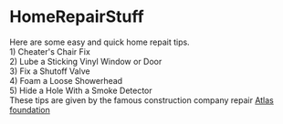 # HomeRepairStuff
Here are some easy and quick home repait tips.
<br>1) Cheater's Chair Fix
<br>2) Lube a Sticking Vinyl Window or Door
<br>3) Fix a Shutoff Valve
<br>4) Foam a Loose Showerhead
<br>5) Hide a Hole With a Smoke Detector
<br>These tips are given by the famous construction company repair <a href="http://www.atlasfoundation.net/">Atlas foundation</a>
